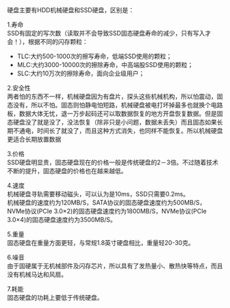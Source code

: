 硬盘主要有HDD机械硬盘和SSD硬盘，区别是：  

1.寿命  
SSD有固定的写次数（读取并不会导致SSD固态硬盘寿命的减少，只有写入才会！），根据不同的闪存颗粒：  
* TLC:大约500-1000次的擦写寿命，低端SSD使用的颗粒；  
* MLC:大约3000-10000次的擦除寿命，中高端股SSD使用的颗粒；  
* SLC:大约10万次的擦除寿命，面向企业级用户；  

2.安全性  
两者怕的东西不一样，机械硬盘因为有盘片，探头这些机械机构，所以怕震动，固态没有，所以不怕。固态则怕静电怕短路，机械硬盘被电打坏掉最多也就换个电路板，数据大体无忧，退一万步起码还可以取数据恢复的地方开盘恢复数据。但是固态硬盘没了就是没了，没法恢复（除非只是小问题，数据未丢失）而且固态如果长期不通电，时间长了就没了，而且这种方式消失，也同样不能恢复。所以机械硬盘更适合长期放置数据

3.价格  
SSD硬盘明显贵，固态硬盘现在的价格一般是传统硬盘的2－3倍。不过随着技术不断的提升，固态硬盘的价格也在越来越低。  

4.速度  
机械硬盘寻轨需要移动磁头，可以认为是10ms，SSD只需要0.2ms。  
机械硬盘的速度约为120MB/S，SATA协议的固态硬盘速度约为500MB/S，NVMe协议(PCIe 3.0×2)的固态硬盘速度约为1800MB/S，NVMe协议(PCIe 3.0×4)的固态硬盘速度约为3500MB/S。

5.重量  
固态硬盘在重量方面更轻，与常规1.8英寸硬盘相比，重量轻20-30克。

6.噪音  
由于固硬属于无机械部件及闪存芯片，所以具有了发热量小、散热快等特点，而且没有机械马达和风扇。

7.耗能  
固态硬盘的功耗上要低于传统硬盘。
